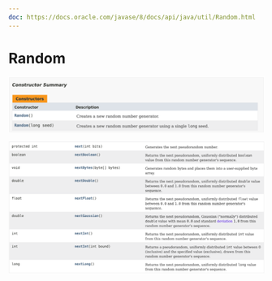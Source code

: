 ```yaml
---
doc: https://docs.oracle.com/javase/8/docs/api/java/util/Random.html
---
```


# Random

![](assets/Pasted%20image%2020250526180812.png)

![](assets/Pasted%20image%2020250526180918.png)